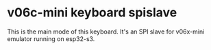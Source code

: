 # v06c-mini keyboard spislave

This is the main mode of this keyboard.
It's an SPI slave for v06x-mini emulator running on esp32-s3.
